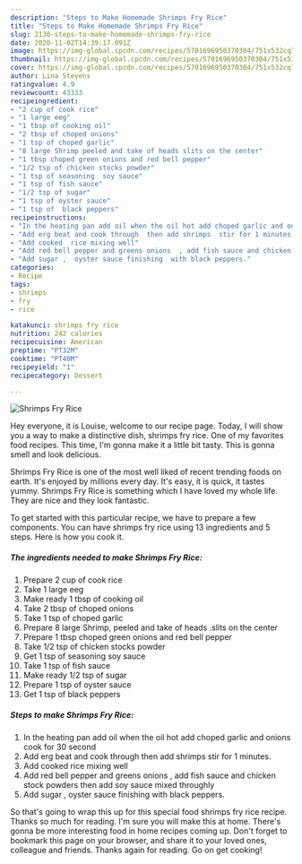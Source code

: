 ```yaml
---
description: "Steps to Make Homemade Shrimps Fry Rice"
title: "Steps to Make Homemade Shrimps Fry Rice"
slug: 2130-steps-to-make-homemade-shrimps-fry-rice
date: 2020-11-02T14:39:17.091Z
image: https://img-global.cpcdn.com/recipes/5701696950370304/751x532cq70/shrimps-fry-rice-recipe-main-photo.jpg
thumbnail: https://img-global.cpcdn.com/recipes/5701696950370304/751x532cq70/shrimps-fry-rice-recipe-main-photo.jpg
cover: https://img-global.cpcdn.com/recipes/5701696950370304/751x532cq70/shrimps-fry-rice-recipe-main-photo.jpg
author: Lina Stevens
ratingvalue: 4.9
reviewcount: 43333
recipeingredient:
- "2 cup of cook rice"
- "1 large eeg"
- "1 tbsp of cooking oil"
- "2 tbsp of choped onions"
- "1 tsp of choped garlic"
- "8 large Shrimp peeled and take of heads slits on the center"
- "1 tbsp choped green onions and red bell pepper"
- "1/2 tsp of chicken stocks powder"
- "1 tsp of seasoning  soy sauce"
- "1 tsp of fish sauce"
- "1/2 tsp of sugar"
- "1 tsp of oyster sauce"
- "1 tsp of  black peppers"
recipeinstructions:
- "In the heating pan add oil when the oil hot add choped garlic and onions  cook for 30 second"
- "Add erg beat and cook through  then add shrimps  stir for 1 minutes."
- "Add cooked  rice mixing well"
- "Add red bell pepper and greens onions  , add fish sauce and chicken stock powders  then add soy sauce mixed throughly"
- "Add sugar ,  oyster sauce finishing  with black peppers."
categories:
- Recipe
tags:
- shrimps
- fry
- rice

katakunci: shrimps fry rice 
nutrition: 242 calories
recipecuisine: American
preptime: "PT32M"
cooktime: "PT40M"
recipeyield: "1"
recipecategory: Dessert

---
```



![Shrimps Fry Rice](https://img-global.cpcdn.com/recipes/5701696950370304/751x532cq70/shrimps-fry-rice-recipe-main-photo.jpg)

Hey everyone, it is Louise, welcome to our recipe page. Today, I will show you a way to make a distinctive dish, shrimps fry rice. One of my favorites food recipes. This time, I'm gonna make it a little bit tasty. This is gonna smell and look delicious.

Shrimps Fry Rice is one of the most well liked of recent trending foods on earth. It's enjoyed by millions every day. It's easy, it is quick, it tastes yummy. Shrimps Fry Rice is something which I have loved my whole life. They are nice and they look fantastic.




To get started with this particular recipe, we have to prepare a few components. You can have shrimps fry rice using 13 ingredients and 5 steps. Here is how you cook it.

<!--inarticleads1-->

##### The ingredients needed to make Shrimps Fry Rice:

1. Prepare 2 cup of cook rice
1. Take 1 large eeg
1. Make ready 1 tbsp of cooking oil
1. Take 2 tbsp of choped onions
1. Take 1 tsp of choped garlic
1. Prepare 8 large Shrimp, peeled and take of heads .slits on the center
1. Prepare 1 tbsp choped green onions and red bell pepper
1. Take 1/2 tsp of chicken stocks powder
1. Get 1 tsp of seasoning  soy sauce
1. Take 1 tsp of fish sauce
1. Make ready 1/2 tsp of sugar
1. Prepare 1 tsp of oyster sauce
1. Get 1 tsp of  black peppers




<!--inarticleads2-->

##### Steps to make Shrimps Fry Rice:

1. In the heating pan add oil when the oil hot add choped garlic and onions  cook for 30 second
1. Add erg beat and cook through  then add shrimps  stir for 1 minutes.
1. Add cooked  rice mixing well
1. Add red bell pepper and greens onions  , add fish sauce and chicken stock powders  then add soy sauce mixed throughly
1. Add sugar ,  oyster sauce finishing  with black peppers.




So that's going to wrap this up for this special food shrimps fry rice recipe. Thanks so much for reading. I'm sure you will make this at home. There's gonna be more interesting food in home recipes coming up. Don't forget to bookmark this page on your browser, and share it to your loved ones, colleague and friends. Thanks again for reading. Go on get cooking!
